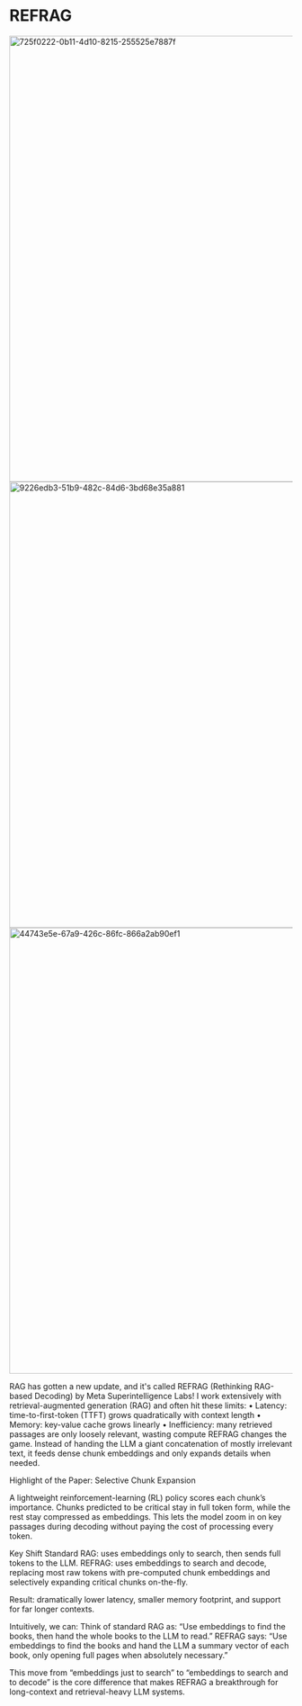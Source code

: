# REFRAG

<img width="1087" height="793" alt="725f0222-0b11-4d10-8215-255525e7887f" src="https://github.com/user-attachments/assets/520ad94a-8fb6-4ac6-9b3a-40ef0d357051" />
<img width="1108" height="793" alt="9226edb3-51b9-482c-84d6-3bd68e35a881" src="https://github.com/user-attachments/assets/7ae707ce-006f-4ba2-b0dd-3fbfe0d4dcf4" />

<img width="1066" height="793" alt="44743e5e-67a9-426c-86fc-866a2ab90ef1" src="https://github.com/user-attachments/assets/8b3ee4c8-f4b7-4756-aeba-c0f68cac0dd2" />




RAG has gotten a new update, and it's called REFRAG (Rethinking RAG-based Decoding) by Meta Superintelligence Labs!
I work extensively with retrieval-augmented generation (RAG) and often hit these limits:
• Latency: time-to-first-token (TTFT) grows quadratically with context length
• Memory: key-value cache grows linearly
• Inefficiency: many retrieved passages are only loosely relevant, wasting compute
REFRAG changes the game. Instead of handing the LLM a giant concatenation of mostly irrelevant text, it feeds dense chunk embeddings and only expands details when needed.

Highlight of the Paper: Selective Chunk Expansion

A lightweight reinforcement-learning (RL) policy scores each chunk’s importance. Chunks predicted to be critical stay in full token form, while the rest stay compressed as embeddings. This lets the model zoom in on key passages during decoding without paying the cost of processing every token.

Key Shift
Standard RAG: uses embeddings only to search, then sends full tokens to the LLM.
REFRAG: uses embeddings to search and decode, replacing most raw tokens with pre-computed chunk embeddings and selectively expanding critical chunks on-the-fly.

Result: dramatically lower latency, smaller memory footprint, and support for far longer contexts.

Intuitively, we can: 
Think of standard RAG as:
“Use embeddings to find the books, then hand the whole books to the LLM to read.”
REFRAG says:
“Use embeddings to find the books and hand the LLM a summary vector of each book, only opening full pages when absolutely necessary.”

This move from “embeddings just to search” to “embeddings to search and to decode” is the core difference that makes REFRAG a breakthrough for long-context and retrieval-heavy LLM systems.
